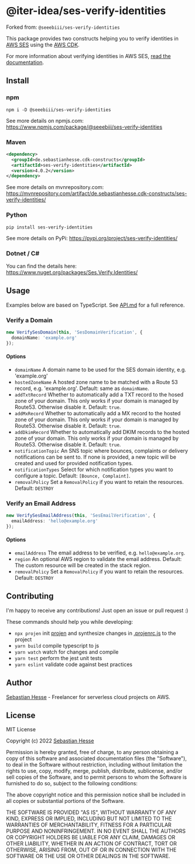 # @iter-idea/ses-verify-identities

Forked from: `@seeebiii/ses-verify-identities`

This package provides two constructs helping you to verify identities in [AWS SES](https://aws.amazon.com/ses/) using the [AWS CDK](https://aws.amazon.com/cdk/).

For more information about verifying identities in AWS SES, [read the documentation](https://docs.aws.amazon.com/ses/latest/DeveloperGuide/verify-domains.html).

## Install

### npm

```shell
npm i -D @seeebiii/ses-verify-identities
```

See more details on npmjs.com: https://www.npmjs.com/package/@seeebiii/ses-verify-identities

### Maven

```xml
<dependency>
  <groupId>de.sebastianhesse.cdk-constructs</groupId>
  <artifactId>ses-verify-identities</artifactId>
  <version>4.0.2</version>
</dependency>
```

See more details on mvnrepository.com: https://mvnrepository.com/artifact/de.sebastianhesse.cdk-constructs/ses-verify-identities/

### Python

```shell
pip install ses-verify-identities
```

See more details on PyPi: https://pypi.org/project/ses-verify-identities/

### Dotnet / C#

You can find the details here: https://www.nuget.org/packages/Ses.Verify.Identities/

## Usage

Examples below are based on TypeScript.
See [API.md](API.md) for a full reference.

### Verify a Domain

```typescript
new VerifySesDomain(this, 'SesDomainVerification', {
  domainName: 'example.org'
});
```

#### Options

- `domainName` A domain name to be used for the SES domain identity, e.g. 'example.org'
- `hostedZoneName` A hosted zone name to be matched with a Route 53 record, e.g. 'example.org'. Default: same as `domainName`.
- `addTxtRecord` Whether to automatically add a TXT record to the hosed zone of your domain. This only works if your domain is managed by Route53. Otherwise disable it. Default: `true`.
- `addMxRecord` Whether to automatically add a MX record to the hosted zone of your domain. This only works if your domain is managed by Route53. Otherwise disable it. Default: `true`.
- `addDkimRecord` Whether to automatically add DKIM records to the hosted zone of your domain. This only works if your domain is managed by Route53. Otherwise disable it. Default: `true`.
- `notificationTopic` An SNS topic where bounces, complaints or delivery notifications can be sent to. If none is provided, a new topic will be created and used for provided notification types.
- `notificationTypes` Select for which notification types you want to configure a topic. Default: `[Bounce, Complaint]`.
- `removalPolicy` Set a `RemovalPolicy` if you want to retain the resources. Default: `DESTROY`

### Verify an Email Address

```typescript
new VerifySesEmailAddress(this, 'SesEmailVerification', {
  emailAddress: 'hello@example.org'
});
```

#### Options

- `emailAddress` The email address to be verified, e.g. `hello@example.org`.
- `region` An optional AWS region to validate the email address. Default: The custom resource will be created in the stack region.
- `removalPolicy` Set a `RemovalPolicy` if you want to retain the resources. Default: `DESTROY`

## Contributing

I'm happy to receive any contributions!
Just open an issue or pull request :)

These commands should help you while developing:

- `npx projen` init [projen](https://github.com/projen/projen) and synthesize changes in [.projenrc.js](.projenrc.js) to the project
- `yarn build` compile typescript to js
- `yarn watch` watch for changes and compile
- `yarn test` perform the jest unit tests
- `yarn eslint` validate code against best practices

## Author

[Sebastian Hesse](https://www.sebastianhesse.de) - Freelancer for serverless cloud projects on AWS.

## License

MIT License

Copyright (c) 2022 [Sebastian Hesse](https://www.sebastianhesse.de)

Permission is hereby granted, free of charge, to any person obtaining a copy of this software and associated documentation files (the "Software"), to deal in the Software without restriction, including without limitation the rights to use, copy, modify, merge, publish, distribute, sublicense, and/or sell copies of the Software, and to permit persons to whom the Software is furnished to do so, subject to the following conditions:

The above copyright notice and this permission notice shall be included in all copies or substantial portions of the Software.

THE SOFTWARE IS PROVIDED "AS IS", WITHOUT WARRANTY OF ANY KIND, EXPRESS OR IMPLIED, INCLUDING BUT NOT LIMITED TO THE WARRANTIES OF MERCHANTABILITY, FITNESS FOR A PARTICULAR PURPOSE AND NONINFRINGEMENT. IN NO EVENT SHALL THE AUTHORS OR COPYRIGHT HOLDERS BE LIABLE FOR ANY CLAIM, DAMAGES OR OTHER LIABILITY, WHETHER IN AN ACTION OF CONTRACT, TORT OR OTHERWISE, ARISING FROM, OUT OF OR IN CONNECTION WITH THE SOFTWARE OR THE USE OR OTHER DEALINGS IN THE SOFTWARE.
